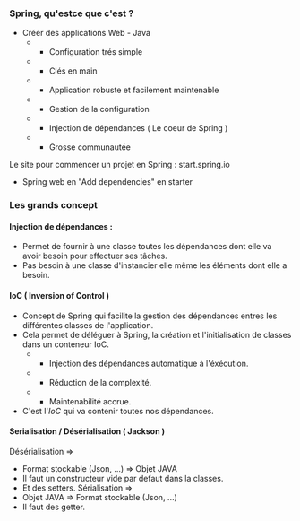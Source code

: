 
### Spring, qu'estce que c'est ?

- Créer des applications Web - Java
	- + Configuration trés simple
	- + Clés en main
	- + Application robuste et facilement maintenable
	- + Gestion de la configuration
	- + Injection de dépendances ( Le coeur de Spring )
	- + Grosse communautée

Le site pour commencer un projet en Spring : start.spring.io
- Spring web en "Add dependencies" en starter

### Les grands concept

#### Injection de dépendances :
- Permet de fournir à une classe toutes les dépendances dont elle va avoir besoin pour effectuer ses tâches.
- Pas besoin à une classe d'instancier elle même les éléments dont elle a besoin.

#### IoC ( Inversion of Control )
- Concept de Spring qui facilite la gestion des dépendances entres les différentes classes de l'application.
- Cela permet de déléguer à Spring, la création et l'initialisation de classes dans un conteneur IoC.
	- + Injection des dépendances automatique à l'éxécution.
	- + Réduction de la complexité.
	- + Maintenabilité accrue.
- C'est l'*IoC* qui va contenir toutes nos dépendances.


#### Serialisation / Désérialisation ( Jackson )
Désérialisation =>
- Format stockable (Json, ...) => Objet JAVA
- Il faut un constructeur vide par defaut dans la classes.
- Et des setters.
Sérialisation =>
- Objet JAVA => Format stockable (Json, ...)
- Il faut des getter.
